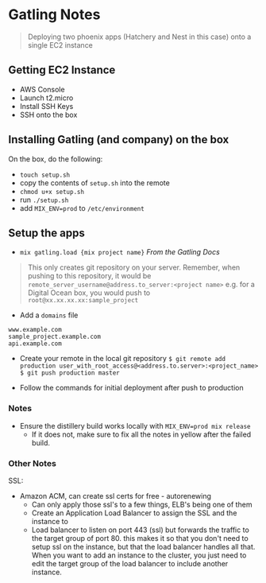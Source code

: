 Gatling Notes
=============

> Deploying two phoenix apps (Hatchery and Nest in this case) onto a single EC2 instance

## Getting EC2 Instance
* AWS Console
* Launch t2.micro
* Install SSH Keys
* SSH onto the box

## Installing Gatling (and company) on the box
On the box, do the following:
* `touch setup.sh`
* copy the contents of `setup.sh` into the remote
* `chmod u+x setup.sh`
* run `./setup.sh`
* add `MIX_ENV=prod` to `/etc/environment`

## Setup the apps
* `mix gatling.load {mix project name}`
*From the Gatling Docs*
> This only creates git repository on your server.
> Remember, when pushing to this repository, it would be `remote_server_username@address.to_server:<project name>`
> e.g. for a Digital Ocean box, you would push to `root@xx.xx.xx.xx:sample_project`

* Add a `domains` file
```
www.example.com
sample_project.example.com
api.example.com
```

* Create your remote in the local git repository
`$ git remote add production user_with_root_access@<address.to.server>:<project_name>`
`$ git push production master`

* Follow the commands for initial deployment after push to production


### Notes
* Ensure the distillery build works locally with `MIX_ENV=prod mix release`
  * If it does not, make sure to fix all the notes in yellow after the failed build.




### Other Notes
SSL:
* Amazon ACM, can create ssl certs for free - autorenewing
  * Can only apply those ssl's to a few things, ELB's being one of them
  * Create an Application Load Balancer to assign the SSL and the instance to
  * Load balancer to listen on port 443 (ssl) but forwards the traffic to the target group of port 80.
this makes it so that you don't need to setup ssl on the instance, but that the load balancer handles all that.
When you want to add an instance to the cluster, you just need to edit the target group of the load balancer to include another instance.
